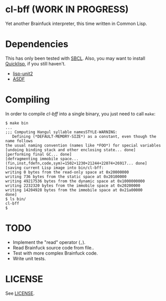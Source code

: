# cl-bff (WORK IN PROGRESS)

Yet another Brainfuck interpreter, this time written in Common Lisp.

# Dependencies

This has only been tested with [SBCL](http://sbcl.org). Also, you may want to install [Quicklisp](https://www.quicklisp.org/beta/), if you still haven't.

- [lisp-unit2](http://quickdocs.org/lisp-unit2/)
- [ASDF](https://common-lisp.net/project/asdf/)

# Compiling
In order to compile _cl-bff_ into a single binary, you just need to call `make`:

```
$ make bin
...
;;; Computing Hangul syllable namesSTYLE-WARNING:
   Defining (*DEFAULT-MEMORY-SIZE*) as a constant, even though the name follows
the usual naming convention (names like *FOO*) for special variables
[undoing binding stack and other enclosing state... done]
[performing final GC... done]
[defragmenting immobile space... (fin,inst,fdefn,code,sym)=1502+1230+21244+22074+26917... done]
[saving current Lisp image into bin/cl-bff:
writing 0 bytes from the read-only space at 0x20000000
writing 736 bytes from the static space at 0x20100000
writing 49217536 bytes from the dynamic space at 0x1000000000
writing 2232320 bytes from the immobile space at 0x20200000
writing 14204928 bytes from the immobile space at 0x21a00000
done]
$ ls bin/
cl-bff
$
```

# TODO

- Implement the "read" operator (`,`).
- Read Brainfuck source code from file..
- Test with more complex Brainfuck code.
- Write unit tests.

# LICENSE

See [LICENSE](https://github.com/csixteen/cl-bff/blob/master/LICENSE).
